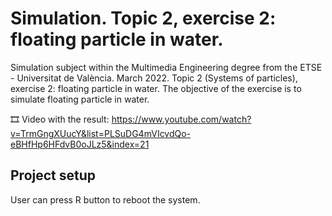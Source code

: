 ﻿# Simulation. Topic 2, exercise 2: floating particle in water.
Simulation subject within the Multimedia Engineering degree from the ETSE - Universitat de València. March 2022. Topic 2 (Systems of particles), exercise 2: floating particle in water. The objective of the exercise is to simulate floating particle in water.

🎞️ Video with the result: https://www.youtube.com/watch?v=TrmGngXUucY&list=PLSuDG4mVIcvdQo-eBHfHp6HFdvB0oJLz5&index=21

## Project setup
User can press R button to reboot the system.
